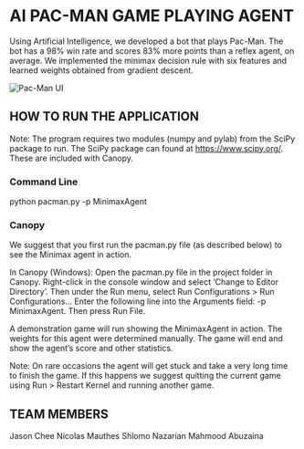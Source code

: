 # AI PAC-MAN GAME PLAYING AGENT

Using Artificial Intelligence, we developed a bot that plays Pac-Man. The bot has a 98% win rate and scores 83% more points than a reflex agent, on average. We implemented the minimax decision rule with six features and learned weights obtained from gradient descent.

![Pac-Man UI](https://i.imgur.com/PLyhLSZ.png)

## HOW TO RUN THE APPLICATION

Note: The program requires two modules (numpy and pylab) from the SciPy package to run. The SciPy package can found at https://www.scipy.org/. These are included with Canopy.

### Command Line

python pacman.py -p MinimaxAgent

### Canopy

We suggest that you first run the pacman.py file (as described below) to see the Minimax agent in action.

In Canopy (Windows): Open the pacman.py file in the project folder in Canopy. Right-click in the console window and select ‘Change to Editor Directory’. Then under the Run menu, select Run Configurations > Run Configurations…
Enter the following line into the Arguments field: -p MinimaxAgent. Then press Run File.

A demonstration game will run showing the MinimaxAgent in action. The weights for this agent were determined manually. The game will end and show the agent’s score and other statistics.

Note: On rare occasions the agent will get stuck and take a very long time to finish the game. If this happens we suggest quitting the current game using Run > Restart Kernel and running another game.

## TEAM MEMBERS

Jason Chee
Nicolas Mauthes
Shlomo Nazarian
Mahmood Abuzaina
